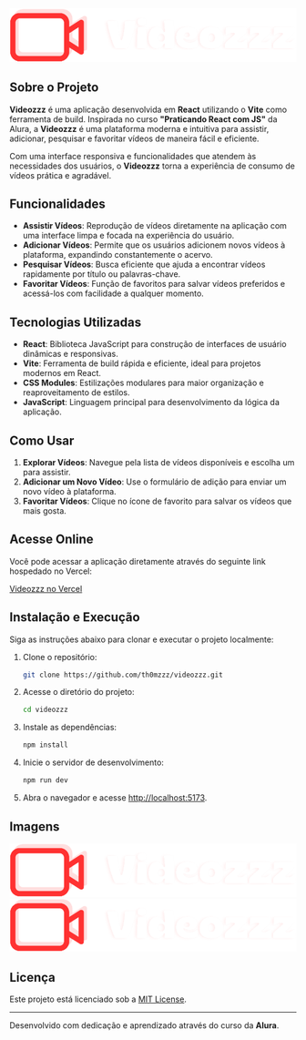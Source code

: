 <img src='/src/assets/logos/logo-dark.png'>

## Sobre o Projeto

**Videozzz** é uma aplicação desenvolvida em **React** utilizando o **Vite** como ferramenta de build. Inspirada no curso **"Praticando React com JS"** da Alura, a **Videozzz** é uma plataforma moderna e intuitiva para assistir, adicionar, pesquisar e favoritar vídeos de maneira fácil e eficiente.

Com uma interface responsiva e funcionalidades que atendem às necessidades dos usuários, o **Videozzz** torna a experiência de consumo de vídeos prática e agradável.

## Funcionalidades

- **Assistir Vídeos**: Reprodução de vídeos diretamente na aplicação com uma interface limpa e focada na experiência do usuário.
- **Adicionar Vídeos**: Permite que os usuários adicionem novos vídeos à plataforma, expandindo constantemente o acervo.
- **Pesquisar Vídeos**: Busca eficiente que ajuda a encontrar vídeos rapidamente por título ou palavras-chave.
- **Favoritar Vídeos**: Função de favoritos para salvar vídeos preferidos e acessá-los com facilidade a qualquer momento.

## Tecnologias Utilizadas

- **React**: Biblioteca JavaScript para construção de interfaces de usuário dinâmicas e responsivas.
- **Vite**: Ferramenta de build rápida e eficiente, ideal para projetos modernos em React.
- **CSS Modules**: Estilizações modulares para maior organização e reaproveitamento de estilos.
- **JavaScript**: Linguagem principal para desenvolvimento da lógica da aplicação.

## Como Usar

1. **Explorar Vídeos**: Navegue pela lista de vídeos disponíveis e escolha um para assistir.
2. **Adicionar um Novo Vídeo**: Use o formulário de adição para enviar um novo vídeo à plataforma.
3. **Favoritar Vídeos**: Clique no ícone de favorito para salvar os vídeos que mais gosta.

## Acesse Online

Você pode acessar a aplicação diretamente através do seguinte link hospedado no Vercel:

[Videozzz no Vercel](https://videozzz-nine.vercel.app/)

## Instalação e Execução

Siga as instruções abaixo para clonar e executar o projeto localmente:

1. Clone o repositório:

   ```bash
   git clone https://github.com/th0mzzz/videozzz.git
   ```

2. Acesse o diretório do projeto:

   ```bash
   cd videozzz
   ```

3. Instale as dependências:

   ```bash
   npm install
   ```

4. Inicie o servidor de desenvolvimento:

   ```bash
   npm run dev
   ```

5. Abra o navegador e acesse [http://localhost:5173](http://localhost:5173).

## Imagens
<img src='/src/assets/logos/logo-dark.png'>
<img src='/src/assets/logos/logo-dark.png'>

## Licença

Este projeto está licenciado sob a [MIT License](LICENSE).

---

Desenvolvido com dedicação e aprendizado através do curso da **Alura**.

